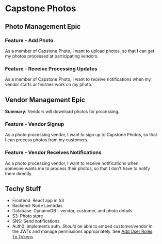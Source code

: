 # Capstone Photos

## Photo Management Epic

### Feature - Add Photo

As a member of Capstone Photo, I want to upload photos, so that I can get my photos processed at participating vendors.

### Feature - Receive Processing Updates

As a member of Capstone Photo, I want to receive notifications when my vendor starts or finishes work on my photo.

## Vendor Management Epic
__Summary:__ Vendors will download photos for processing.

### Feature - Vendor Signup

As a photo processing vendor, I want to sign up to Capstone Photos, so that I can process photos from my customers.

### Feature - Vendor Receives Notifications

As a photo processing vendor, I want to receive notifications when someone wants me to process their photos, so that I
don't have to notify them directly.

## Techy Stuff

- Frontend: React app in S3
- Backend: Node Lambdas
- Database: DynamoDB - vendor, customer, and photo details
- S3: Photo store
- SNS: Send notifications
- Auth0: implements auth. _Should_ be able to embed customer/vendor in the JWTs and manage permissions appropriately. See [Add User Roles To Tokens](https://auth0.com/docs/manage-users/access-control/sample-use-cases-rules-with-authorization)
